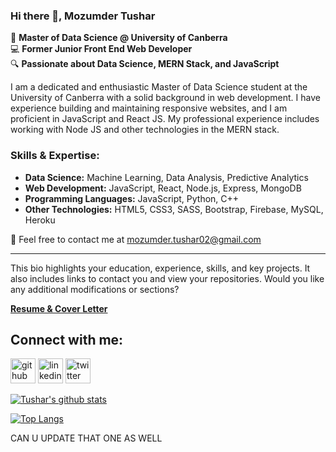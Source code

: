 ### Hi there 👋, Mozumder Tushar

🚀 **Master of Data Science @ University of Canberra**  
💻 **Former Junior Front End Web Developer**  
🔍 **Passionate about Data Science, MERN Stack, and JavaScript**  

I am a dedicated and enthusiastic Master of Data Science student at the University of Canberra with a solid background in web development. I have experience building and maintaining responsive websites, and I am proficient in JavaScript and React JS. My professional experience includes working with Node JS and other technologies in the MERN stack.

### Skills & Expertise:
- **Data Science:** Machine Learning, Data Analysis, Predictive Analytics
- **Web Development:** JavaScript, React, Node.js, Express, MongoDB
- **Programming Languages:** JavaScript, Python, C++
- **Other Technologies:** HTML5, CSS3, SASS, Bootstrap, Firebase, MySQL, Heroku

📧 Feel free to contact me at [mozumder.tushar02@gmail.com](mailto:mozumder.tushar02@gmail.com)  

---

This bio highlights your education, experience, skills, and key projects. It also includes links to contact you and view your repositories. Would you like any additional modifications or sections?

**[Resume & Cover Letter](https://drive.google.com/drive/folders/19GNy-RFfLwuxIjbkfoM5vOEhynxcfgDi?usp=sharing)**

## Connect with me:
[<img src='https://cdn.jsdelivr.net/npm/simple-icons@3.0.1/icons/github.svg' alt='github' height='40'>](https://github.com/https://github.com/mozumderTushar)  [<img src='https://cdn.jsdelivr.net/npm/simple-icons@3.0.1/icons/linkedin.svg' alt='linkedin' height='40'>](https://www.linkedin.com/in/https://www.linkedin.com/in/mayen-uddin-mozumder-a6659b1b1//)  [<img src='https://cdn.jsdelivr.net/npm/simple-icons@3.0.1/icons/twitter.svg' alt='twitter' height='40'>](https://twitter.com/https://twitter.com/MozumderTushar1)  

[![Tushar's github stats](https://github-readme-stats.vercel.app/api?username=mozumderTushar)](https://github.com/anuraghazra/github-readme-stats)

[![Top Langs](https://github-readme-stats.vercel.app/api/top-langs/?username=mozumderTushar&langs_count=8)](https://github.com/mozumderTushar/github-readme-stats)
<!--
**mozumderTushar/mozumderTushar** is a ✨ _special_ ✨ repository because its `README.md` (this file) appears on your GitHub profile.
-->

CAN U UPDATE THAT ONE AS WELL 
